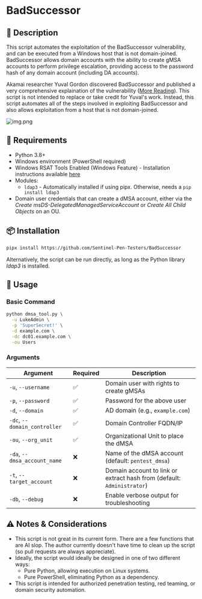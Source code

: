 # BadSuccessor

## 📝 Description 
This script automates the exploitation of the BadSuccessor vulnerability, and can be executed from a Windows host that is not domain-joined. BadSuccessor allows domain accounts with the ability to create gMSA accounts to perform privilege escalation, providing access to the password hash of any domain account (including DA accounts). 

Akamai researcher Yuval Gordon discovered BadSuccessor and published a very comprehensive explaination of the vulnerability ([More Reading](https://www.akamai.com/blog/security-research/abusing-dmsa-for-privilege-escalation-in-active-directory#conclusion)). This script is not intended to replace or take credit for Yuval's work. Instead, this script automates all of the steps involved in exploiting BadSuccessor and also allows exploitation from a host that is not domain-joined. 

![img.png](img.png)

## 🧰 Requirements

- Python 3.8+
- Windows environment (PowerShell required)
- Windows RSAT Tools Enabled (Windows Feature) - Installation instructions available [here](https://learn.microsoft.com/en-us/troubleshoot/windows-server/system-management-components/remote-server-administration-tools)
- Modules:
  - `ldap3` - Automatically installed if using pipx. Otherwise, needs a `pip install ldap3`
- Domain user credentials that can create a dMSA account, either via the *Create msDS-DelegatedManagedServiceAccount* or *Create All Child Objects* on an OU.

## 📦 Installation

```bash
pipx install https://github.com/Sentinel-Pen-Testers/BadSuccessor
```
Alternatively, the script can be run directly, as long as the Python library *ldap3* is installed.

## 🚀 Usage

### Basic Command

```bash
python dmsa_tool.py \
  -u LukeAdmin \
  -p 'SuperSecret!' \
  -d example.com \
  -dc dc01.example.com \
  -ou Users
```

### Arguments

| Argument              | Required | Description                                                            |
|-----------------------|----------|------------------------------------------------------------------------|
| `-u`, `--username`    | ✅       | Domain user with rights to create gMSAs                                |
| `-p`, `--password`    | ✅       | Password for the above user                                            |
| `-d`, `--domain`      | ✅       | AD domain (e.g., `example.com`)                                        |
| `-dc`, `--domain_controller` | ✅ | Domain Controller FQDN/IP                                              |
| `-ou`, `--org_unit`   | ✅       | Organizational Unit to place the dMSA                                  |
| `-da`, `--dmsa_account_name` | ❌ | Name of the dMSA account (default: `pentest_dmsa`)                     |
| `-t`, `--target_account` | ❌    | Domain account to link or extract hash from (default: `Administrator`) |
| `-db`, `--debug`      | ❌       | Enable verbose output for troubleshooting                              |

## ⚠️ Notes & Considerations

- This script is not great in its current form. There are a few functions that are AI slop. The author currently doesn't have time to clean up the script (so pull requests are always appreciate).
- Ideally, the script would ideally be designed in one of two different ways:
  - Pure Python, allowing execution on Linux systems. 
  - Pure PowerShell, eliminating Python as a dependency.
- This script is intended for authorized penetration testing, red teaming, or domain security automation.